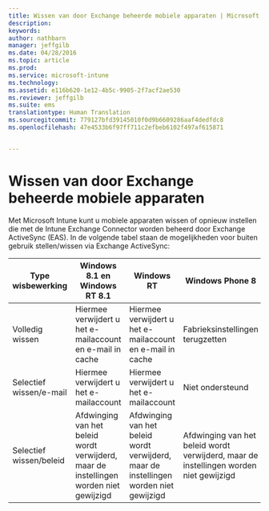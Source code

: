 ```yaml
---
title: Wissen van door Exchange beheerde mobiele apparaten | Microsoft Intune
description: 
keywords: 
author: nathbarn
manager: jeffgilb
ms.date: 04/28/2016
ms.topic: article
ms.prod: 
ms.service: microsoft-intune
ms.technology: 
ms.assetid: e116b620-1e12-4b5c-9905-2f7acf2ae530
ms.reviewer: jeffgilb
ms.suite: ems
translationtype: Human Translation
ms.sourcegitcommit: 779127bfd39145010f0d9b6609286aaf4dedfdc8
ms.openlocfilehash: 47e4533b6f97ff711c2efbeb6102f497af615871


---
```



# Wissen van door Exchange beheerde mobiele apparaten
Met Microsoft Intune kunt u mobiele apparaten wissen of opnieuw instellen die met de Intune Exchange Connector worden beheerd door Exchange ActiveSync (EAS). In de volgende tabel staan de mogelijkheden voor buiten gebruik stellen/wissen via Exchange ActiveSync:

|Type wisbewerking|Windows 8.1 en Windows RT 8.1|Windows RT|Windows Phone 8|iOS|Android|
|----------------|----------------------------------|--------------|-------------------|-------|-----------|
|Volledig wissen|Hiermee verwijdert u het e-mailaccount en e-mail in cache|Hiermee verwijdert u het e-mailaccount en e-mail in cache|Fabrieksinstellingen terugzetten|Fabrieksinstellingen terugzetten|Fabrieksinstellingen terugzetten|
|Selectief wissen/e-mail|Hiermee verwijdert u het e-mailaccount|Hiermee verwijdert u het e-mailaccount|Niet ondersteund|Niet ondersteund|Niet ondersteund|
|Selectief wissen/beleid|Afdwinging van het beleid wordt verwijderd, maar de instellingen worden niet gewijzigd|Afdwinging van het beleid wordt verwijderd, maar de instellingen worden niet gewijzigd|Afdwinging van het beleid wordt verwijderd, maar de instellingen worden niet gewijzigd|Afdwinging van het beleid wordt verwijderd, maar de instellingen worden niet gewijzigd|Afdwinging van het beleid wordt verwijderd, maar de instellingen worden niet gewijzigd|



<!--HONumber=Jun16_HO4-->


